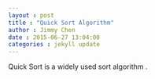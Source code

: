 ```yaml
---
layout : post
title : "Quick Sort Algorithm"
author : Jimmy Chen 
date : 2015-06-27 13:04:00
categories : jekyll update
---
```

Quick Sort is a widely used sort algorithm .
	